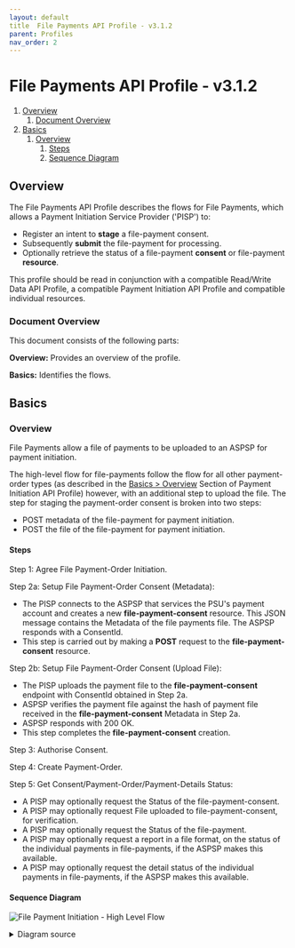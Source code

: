 ```yaml
---
layout: default
title  File Payments API Profile - v3.1.2
parent: Profiles
nav_order: 2
---
```


# File Payments API Profile - v3.1.2

1. [Overview](#overview)
   1. [Document Overview](#document-overview)
2. [Basics](#basics)
   1. [Overview](#overview-1)
      1. [Steps](#steps)
      2. [Sequence Diagram](#sequence-diagram)

## Overview

The File Payments API Profile describes the flows for File Payments, which allows a Payment Initiation Service Provider ('PISP') to:

- Register an intent to **stage** a file-payment consent.
- Subsequently **submit** the file-payment for processing.
- Optionally retrieve the status of a file-payment **consent** or file-payment **resource**.

This profile should be read in conjunction with a compatible Read/Write Data API Profile, a compatible Payment Initiation API Profile and compatible individual resources.

### Document Overview

This document consists of the following parts:

 **Overview:** Provides an overview of the profile.

 **Basics:** Identifies the flows.

## Basics

### Overview

File Payments allow a file of payments to be uploaded to an ASPSP for payment initiation.

The high-level flow for file-payments follow the flow for all other payment-order types (as described in the [Basics > Overview](payment-initiation-api-profile.md#overview-1) Section of Payment Initiation API Profile) however, with an additional step to upload the file. The step for staging the payment-order consent is broken into two steps:

* POST metadata of the file-payment for payment initiation.
* POST the file of the file-payment for payment initiation.

#### Steps

Step 1: Agree File Payment-Order Initiation.

Step 2a: Setup File Payment-Order Consent (Metadata):

* The PISP connects to the ASPSP that services the PSU's payment account and creates a new **file-payment-consent** resource. This JSON message contains the Metadata of the file payments file. The ASPSP responds with a ConsentId.
* This step is carried out by making a **POST** request to the **file-payment-consent** resource.

Step 2b: Setup File Payment-Order Consent (Upload File):

* The PISP uploads the payment file to the **file-payment-consent** endpoint with ConsentId obtained in Step 2a.
* ASPSP verifies the payment file against the hash of payment file received in the **file-payment-consent** Metadata in Step 2a.
* ASPSP responds with 200 OK.
* This step completes the **file-payment-consent** creation.

Step 3: Authorise Consent.

Step 4: Create Payment-Order.

Step 5: Get Consent/Payment-Order/Payment-Details Status:

* A PISP may optionally request the Status of the file-payment-consent.
* A PISP may optionally request File uploaded to file-payment-consent, for verification.
* A PISP may optionally request the Status of the file-payment.
* A PISP may optionally request a report in a file format, on the status of the individual payments in file-payments, if the ASPSP makes this available.
* A PISP may optionally request the detail status of the individual payments in file-payments, if the ASPSP makes this available.

#### Sequence Diagram

![File Payment Initiation - High Level Flow](images/FilePaymentStatusv4-draft7.png)

<details>
   <Summary>Diagram source</Summary>

```
participant PSU
participant PISP
participant ASPSP Authorisation Server
participant ASPSP Resource Server

note over PSU, ASPSP Resource Server
Step 1: Agree File Payment-Order Initiation
end note

note over PSU, ASPSP Resource Server
Step 2: Setup Agree File Payment-Order Consent
end note
PISP -> ASPSP Authorisation Server: Initiate Client Credentials Grant
ASPSP Authorisation Server -> PISP: access-token
note right of PISP
   Step 2a: Setup File Payment-Order Consent (Metadata, including Hash)
end note
PISP -> ASPSP Resource Server: POST /file-payment-consents
state over ASPSP Resource Server: Consent Status: AwaitingUpload
ASPSP Resource Server -> PISP: HTTP 201 (Created),  ConsentId
note right of PISP
   Step 2b: Upload File using Consent Id
end note
PISP -> ASPSP Resource Server: POST /file-payment-consents/{ConsentId}/file
state over ASPSP Resource Server: Consent Status: AwaitingAuthorisation
ASPSP Resource Server -> PISP: HTTP 200 (OK)
PISP -> PSU: HTTP 302 (Found), Redirect (ConsentId)

note over PSU, ASPSP Resource Server
Step 3: Authorize File Payment-Order Consent
end note
note over PSU, ASPSP Resource Server
Step 4: Create File Payment-Order
end note

note over PSU, ASPSP Resource Server
Step 5: Get File Payment Consent Status/ Payment File/ File Payment Status/ Payment Report File/ File Payment-Payment Details Status
end note

opt File Payment consent
PISP -> ASPSP Resource Server: GET /file-payment-consents/{ConsentId}
ASPSP Resource Server -> PISP: HTTP 200 (OK) file-payment-consent resource
end opt

opt File uloaded with File Payment consent
PISP -> ASPSP Resource Server: GET file-payment-consents/{ConsentId}/file
ASPSP Resource Server -> PISP: HTTP 200 (OK) file resource
end opt

opt File Payment status
PISP -> ASPSP Resource Server: GET /file-payments/{FilePaymentId}
ASPSP Resource Server -> PISP: HTTP 200 (OK) file-payment resource
end opt

opt File Payment report file
PISP -> ASPSP Resource Server: GET /file-payments/{FilePaymentId}/report-file
ASPSP Resource Server -> PISP: HTTP 200 (OK) file resource
end opt

opt Payment Status File Payment
PISP -> ASPSP Resource Server: GET /file-payments/{FilePaymentId}/payment-details
ASPSP Resource Server -> PISP: HTTP 200 (OK) file resource
end opt

option footer=bar
```
</details>
